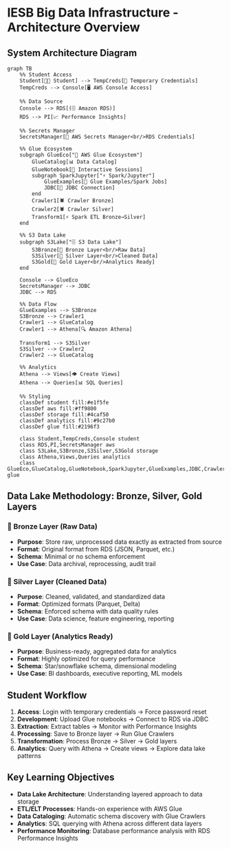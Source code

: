 # IESB Big Data Infrastructure - Architecture Overview

## System Architecture Diagram

```mermaid
graph TB
    %% Student Access
    Student[👨‍🎓 Student] --> TempCreds[🔑 Temporary Credentials]
    TempCreds --> Console[🖥️ AWS Console Access]
    
    %% Data Source
    Console --> RDS[(🗄️ Amazon RDS)]
    RDS --> PI[📈 Performance Insights]
    
    %% Secrets Manager
    SecretsManager[🔐 AWS Secrets Manager<br/>RDS Credentials]
    
    %% Glue Ecosystem
    subgraph GlueEco["🔧 AWS Glue Ecosystem"]
        GlueCatalog[📊 Data Catalog]
        GlueNotebook[📓 Interactive Sessions]
        subgraph SparkJupyter["⚡ Spark/Jupyter"]
            GlueExamples[📝 Glue Examples/Spark Jobs]
            JDBC[🔌 JDBC Connection]
        end
        Crawler1[🕷️ Crawler Bronze]
        Crawler2[🕷️ Crawler Silver] 
        Transform1[⚡ Spark ETL Bronze→Silver]
    end
    
    %% S3 Data Lake
    subgraph S3Lake["🗄️ S3 Data Lake"]
        S3Bronze[🥉 Bronze Layer<br/>Raw Data]
        S3Silver[🥈 Silver Layer<br/>Cleaned Data]
        S3Gold[🥇 Gold Layer<br/>Analytics Ready]
    end
    
    Console --> GlueEco
    SecretsManager --> JDBC
    JDBC --> RDS
    
    %% Data Flow
    GlueExamples --> S3Bronze
    S3Bronze --> Crawler1
    Crawler1 --> GlueCatalog
    Crawler1 --> Athena[🔍 Amazon Athena]
    
    Transform1 --> S3Silver
    S3Silver --> Crawler2
    Crawler2 --> GlueCatalog
    
    %% Analytics
    Athena --> Views[👁️ Create Views]
    Athena --> Queries[📊 SQL Queries]
    
    %% Styling
    classDef student fill:#e1f5fe
    classDef aws fill:#ff9800
    classDef storage fill:#4caf50
    classDef analytics fill:#9c27b0
    classDef glue fill:#2196f3
    
    class Student,TempCreds,Console student
    class RDS,PI,SecretsManager aws
    class S3Lake,S3Bronze,S3Silver,S3Gold storage
    class Athena,Views,Queries analytics
    class GlueEco,GlueCatalog,GlueNotebook,SparkJupyter,GlueExamples,JDBC,Crawler1,Crawler2,Transform1 glue
```

## Data Lake Methodology: Bronze, Silver, Gold Layers

### 🥉 Bronze Layer (Raw Data)
- **Purpose**: Store raw, unprocessed data exactly as extracted from source
- **Format**: Original format from RDS (JSON, Parquet, etc.)
- **Schema**: Minimal or no schema enforcement
- **Use Case**: Data archival, reprocessing, audit trail

### 🥈 Silver Layer (Cleaned Data)
- **Purpose**: Cleaned, validated, and standardized data
- **Format**: Optimized formats (Parquet, Delta)
- **Schema**: Enforced schema with data quality rules
- **Use Case**: Data science, feature engineering, reporting

### 🥇 Gold Layer (Analytics Ready)
- **Purpose**: Business-ready, aggregated data for analytics
- **Format**: Highly optimized for query performance
- **Schema**: Star/snowflake schema, dimensional modeling
- **Use Case**: BI dashboards, executive reporting, ML models

## Student Workflow

1. **Access**: Login with temporary credentials → Force password reset
2. **Development**: Upload Glue notebooks → Connect to RDS via JDBC
3. **Extraction**: Extract tables → Monitor with Performance Insights
4. **Processing**: Save to Bronze layer → Run Glue Crawlers
5. **Transformation**: Process Bronze → Silver → Gold layers
6. **Analytics**: Query with Athena → Create views → Explore data lake patterns

## Key Learning Objectives

- **Data Lake Architecture**: Understanding layered approach to data storage
- **ETL/ELT Processes**: Hands-on experience with AWS Glue
- **Data Cataloging**: Automatic schema discovery with Glue Crawlers
- **Analytics**: SQL querying with Athena across different data layers
- **Performance Monitoring**: Database performance analysis with RDS Performance Insights
